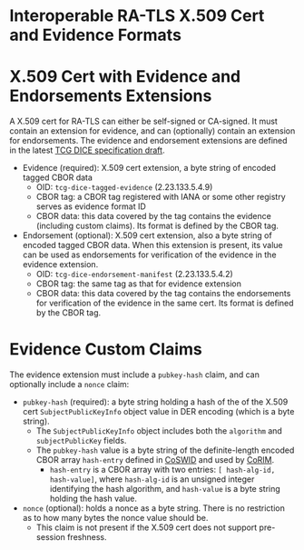 Interoperable RA-TLS X.509 Cert and Evidence Formats
====

# X.509 Cert with Evidence and Endorsements Extensions

A X.509 cert for RA-TLS can either be self-signed or CA-signed. It must contain an extension for evidence, and can (optionally) contain an extension for endorsements. The evidence and endorsement extensions are defined in the latest [TCG DICE specification draft](https://members.trustedcomputinggroup.org/wg/DICE/document/36858).
- Evidence (required): X.509 cert extension, a byte string of encoded tagged CBOR data
    - OID: `tcg-dice-tagged-evidence` (2.23.133.5.4.9)
    - CBOR tag: a CBOR tag registered with IANA or some other registry serves as evidence format ID
    - CBOR data: this data covered by the tag contains the evidence (including custom claims). Its format is defined by the CBOR tag. 
- Endorsement (optional): X.509 cert extension, also a byte string of encoded tagged CBOR data. When this extension is present, its value can be used as endorsements for verification of the evidence in the evidence extension.
    - OID: `tcg-dice-endorsement-manifest` (2.23.133.5.4.2)
    - CBOR tag: the same tag as that for evidence extension
    - CBOR data: this data covered by the tag contains the endorsements for verification of the evidence in the same cert. Its format is defined by the CBOR tag. 

# Evidence Custom Claims
The evidence extension must include a `pubkey-hash` claim, and can optionally include a `nonce` claim:

- `pubkey-hash` (required): a byte string holding a hash of the of the X.509 cert `SubjectPublicKeyInfo` object value in DER encoding (which is a byte string).
    - The `SubjectPublicKeyInfo` object includes both the `algorithm` and `subjectPublicKey` fields.
    - The `pubkey-hash` value is a byte string of the definite-length encoded CBOR array `hash-entry` defined in [CoSWID](https://github.com/sacmwg/draft-ietf-sacm-coswid/blob/master/draft-ietf-sacm-coswid.md) and used by [CoRIM](https://github.com/ietf-rats/ietf-corim-cddl/blob/main/concise-mid-tag.cddl).
        - `hash-entry` is a CBOR array with two entries: `[ hash-alg-id, hash-value]`, where `hash-alg-id` is an unsigned integer identifying the hash algorithm, and `hash-value` is a byte string holding the hash value.
- `nonce` (optional): holds a nonce as a byte string. There is no restriction as to how many bytes the nonce value should be.
    - This claim is not present if the X.509 cert does not support pre-session freshness.
